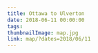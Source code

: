 ```yaml
---
title: Ottawa to Ulverton
date: 2018-06-11 00:00:00
tags:
thumbnailImage: map.jpg
link: map/?dates=2018/06/11
---
```

<!-- excerpt -->
